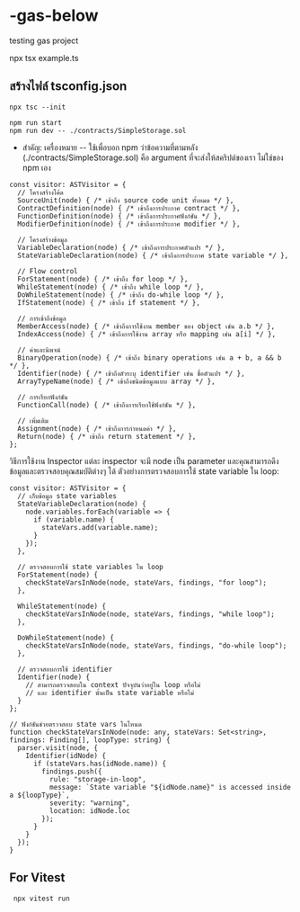 # -gas-below
testing gas project


npx tsx example.ts

## สร้างไฟล์ tsconfig.json
`
npx tsc --init
`

```
npm run start
npm run dev -- ./contracts/SimpleStorage.sol
```
* สำคัญ: เครื่องหมาย -- ใช้เพื่อบอก npm ว่าข้อความที่ตามหลัง (./contracts/SimpleStorage.sol) คือ argument ที่จะส่งให้สคริปต์ของเรา ไม่ใช่ของ npm เอง

```
const visitor: ASTVisitor = {
  // โครงสร้างโค้ด
  SourceUnit(node) { /* เข้าถึง source code unit ทั้งหมด */ },
  ContractDefinition(node) { /* เข้าถึงการประกาศ contract */ },
  FunctionDefinition(node) { /* เข้าถึงการประกาศฟังก์ชัน */ },
  ModifierDefinition(node) { /* เข้าถึงการประกาศ modifier */ },
  
  // โครงสร้างข้อมูล
  VariableDeclaration(node) { /* เข้าถึงการประกาศตัวแปร */ },
  StateVariableDeclaration(node) { /* เข้าถึงการประกาศ state variable */ },
  
  // Flow control
  ForStatement(node) { /* เข้าถึง for loop */ },
  WhileStatement(node) { /* เข้าถึง while loop */ },
  DoWhileStatement(node) { /* เข้าถึง do-while loop */ },
  IfStatement(node) { /* เข้าถึง if statement */ },
  
  // การเข้าถึงข้อมูล
  MemberAccess(node) { /* เข้าถึงการใช้งาน member ของ object เช่น a.b */ },
  IndexAccess(node) { /* เข้าถึงการใช้งาน array หรือ mapping เช่น a[i] */ },
  
  // ค่าและนิพจน์
  BinaryOperation(node) { /* เข้าถึง binary operations เช่น a + b, a && b */ },
  Identifier(node) { /* เข้าถึงตัวระบุ identifier เช่น ชื่อตัวแปร */ },
  ArrayTypeName(node) { /* เข้าถึงชนิดข้อมูลแบบ array */ },
  
  // การเรียกฟังก์ชัน
  FunctionCall(node) { /* เข้าถึงการเรียกใช้ฟังก์ชัน */ },
  
  // เพิ่มเติม
  Assignment(node) { /* เข้าถึงการกำหนดค่า */ },
  Return(node) { /* เข้าถึง return statement */ },
};

```
วิธีการใช้งาน Inspector
แต่ละ inspector จะมี node เป็น parameter และคุณสามารถดึงข้อมูลและตรวจสอบคุณสมบัติต่างๆ ได้ ตัวอย่างการตรวจสอบการใช้ state variable ใน loop:

```
const visitor: ASTVisitor = {
  // เก็บข้อมูล state variables
  StateVariableDeclaration(node) {
    node.variables.forEach(variable => {
      if (variable.name) {
        stateVars.add(variable.name);
      }
    });
  },
  
  // ตรวจสอบการใช้ state variables ใน loop
  ForStatement(node) {
    checkStateVarsInNode(node, stateVars, findings, "for loop");
  },
  
  WhileStatement(node) {
    checkStateVarsInNode(node, stateVars, findings, "while loop");
  },
  
  DoWhileStatement(node) {
    checkStateVarsInNode(node, stateVars, findings, "do-while loop");
  },
  
  // ตรวจสอบการใช้ identifier
  Identifier(node) {
    // สามารถตรวจสอบใน context ปัจจุบันว่าอยู่ใน loop หรือไม่
    // และ identifier นั้นเป็น state variable หรือไม่
  }
};

// ฟังก์ชันช่วยตรวจสอบ state vars ในโหนด
function checkStateVarsInNode(node: any, stateVars: Set<string>, findings: Finding[], loopType: string) {
  parser.visit(node, {
    Identifier(idNode) {
      if (stateVars.has(idNode.name)) {
        findings.push({
          rule: "storage-in-loop",
          message: `State variable "${idNode.name}" is accessed inside a ${loopType}`,
          severity: "warning",
          location: idNode.loc
        });
      }
    }
  });
}
```


## For Vitest

```
 npx vitest run
```